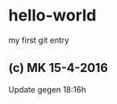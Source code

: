 # hello-world
my first git entry    



(c) MK 15-4-2016   
----------------    
Update gegen 18:16h  

